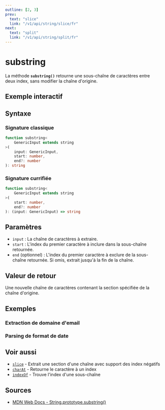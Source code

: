 ```yaml
---
outline: [2, 3]
prev:
  text: "slice"
  link: "/v1/api/string/slice/fr"
next:
  text: "split"
  link: "/v1/api/string/split/fr"
---
```


# substring

La méthode **`substring()`** retourne une sous-chaîne de caractères entre deux index, sans modifier la chaîne d'origine.

## Exemple interactif

<MonacoTSEditor
  src="/v1/api/string/substring/examples/tryout.doc.ts"
  majorVersion="v1"
  height="200px"
/>

## Syntaxe

### Signature classique

```typescript
function substring<
	GenericInput extends string
>(
	input: GenericInput,
	start: number,
	end?: number
): string
```

### Signature currifiée

```typescript
function substring<
	GenericInput extends string
>(
	start: number,
	end?: number
): (input: GenericInput) => string
```

## Paramètres

- `input` : La chaîne de caractères à extraire.
- `start` : L'index du premier caractère à inclure dans la sous-chaîne retournée.
- `end` (optionnel) : L'index du premier caractère à exclure de la sous-chaîne retournée. Si omis, extrait jusqu'à la fin de la chaîne.

## Valeur de retour

Une nouvelle chaîne de caractères contenant la section spécifiée de la chaîne d'origine.

## Exemples

### Extraction de domaine d'email

<MonacoTSEditor
  	src="/v1/api/string/substring/examples/extractEmailDomain.doc.ts"
  	majorVersion="v1"
	height="500px"
/>

### Parsing de format de date

<MonacoTSEditor
  	src="/v1/api/string/substring/examples/parseDateFormat.doc.ts"
  	majorVersion="v1"
	height="800px"
/>

## Voir aussi

- [`slice`](/v1/api/string/slice/fr) - Extrait une section d'une chaîne avec support des index négatifs
- [`charAt`](/v1/api/string/charAt/fr) - Retourne le caractère à un index
- [`indexOf`](/v1/api/string/indexOf/fr) - Trouve l'index d'une sous-chaîne

## Sources

- [MDN Web Docs - String.prototype.substring()](https://developer.mozilla.org/fr-FR/docs/Web/JavaScript/Reference/Global_Objects/String/substring)
